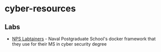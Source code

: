 # cyber-resources

## Labs

* [NPS Labtainers](https://nps.edu/web/c3o/labtainers) - Naval Postgraduate School's docker framework that they use for their MS in cyber security degree
